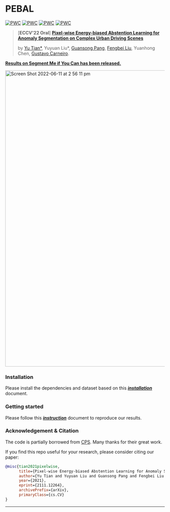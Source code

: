 # PEBAL
[![PWC](https://img.shields.io/endpoint.svg?url=https://paperswithcode.com/badge/pixel-wise-energy-biased-abstention-learning/anomaly-detection-on-fishyscapes-1)](https://paperswithcode.com/sota/anomaly-detection-on-fishyscapes-1?p=pixel-wise-energy-biased-abstention-learning)
[![PWC](https://img.shields.io/endpoint.svg?url=https://paperswithcode.com/badge/pixel-wise-energy-biased-abstention-learning/anomaly-detection-on-lost-and-found)](https://paperswithcode.com/sota/anomaly-detection-on-lost-and-found?p=pixel-wise-energy-biased-abstention-learning)
[![PWC](https://img.shields.io/endpoint.svg?url=https://paperswithcode.com/badge/pixel-wise-energy-biased-abstention-learning/anomaly-detection-on-road-anomaly)](https://paperswithcode.com/sota/anomaly-detection-on-road-anomaly?p=pixel-wise-energy-biased-abstention-learning)
[![PWC](https://img.shields.io/endpoint.svg?url=https://paperswithcode.com/badge/pixel-wise-energy-biased-abstention-learning/anomaly-detection-on-fishyscapes-l-f)](https://paperswithcode.com/sota/anomaly-detection-on-fishyscapes-l-f?p=pixel-wise-energy-biased-abstention-learning)

> [**ECCV'22 Oral**] [**Pixel-wise Energy-biased Abstention Learning for Anomaly Segmentation on Complex Urban Driving Scenes**](https://arxiv.org/pdf/2111.12264.pdf)
>
> by [Yu Tian*](https://yutianyt.com/), Yuyuan Liu*, [Guansong Pang](https://sites.google.com/site/gspangsite/home?authuser=0), [Fengbei Liu](https://fbladl.github.io/), Yuanhong Chen, [Gustavo Carneiro](https://cs.adelaide.edu.au/~carneiro/).
>

[**Results on Segment Me if You Can has been released.**](https://segmentmeifyoucan.com/leaderboard)

<img width="933" alt="Screen Shot 2022-06-11 at 2 56 11 pm" src="https://user-images.githubusercontent.com/102338056/173174121-f515ce6d-a865-4dcd-aa00-4b0e4fd5d448.png">
<!-- ![image](https://user-images.githubusercontent.com/19222962/161691512-61a2dfa8-2079-465c-abaa-5b8fdf42e5f7.png) -->

### Installation

Please install the dependencies and dataset based on this [***installation***](./docs/installation.md) document.

### Getting started

Please follow this [***instruction***](./docs/before_start.md) document to reproduce our results.

### Acknowledgement & Citation

The code is partially borrowed from [CPS](https://github.com/charlesCXK/TorchSemiSeg). Many thanks for their great work.

If you find this repo useful for your research, please consider citing our paper:

```bibtex
@misc{tian2021pixelwise,
      title={Pixel-wise Energy-biased Abstention Learning for Anomaly Segmentation on Complex Urban Driving Scenes}, 
      author={Yu Tian and Yuyuan Liu and Guansong Pang and Fengbei Liu and Yuanhong Chen and Gustavo Carneiro},
      year={2021},
      eprint={2111.12264},
      archivePrefix={arXiv},
      primaryClass={cs.CV}
}
```

---


